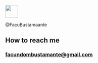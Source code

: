 <img src="https://w1.pngwing.com/pngs/835/530/png-transparent-python-logo-programming-language-computer-programming-python-programming-basics-for-absolute-beginners-scripting-language-source-code-php-code-climate-inc.png" width="40px" height="40px">

@FacuBustamaante
## How to reach me
### facundombustamante@gmail.com

<!---
FacuBustamaante/FacuBustamaante is a ✨ special ✨ repository because its `README.md` (this file) appears on your GitHub profile.
You can click the Preview link to take a look at your changes.
--->
